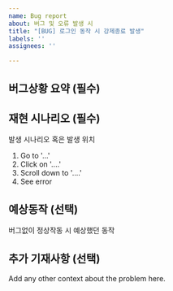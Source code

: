 ```yaml
---
name: Bug report
about: 버그 및 오류 발생 시
title: "[BUG] 로그인 동작 시 강제종료 발생"
labels: ''
assignees: ''

---
```


버그상황 요약 (필수)
------------------


재현 시나리오 (필수)
------------------
발생 시나리오 혹은 발생 위치
1. Go to '...'
2. Click on '....'
3. Scroll down to '....'
4. See error

예상동작 (선택)
-------------
버그없이 정상작동 시 예상했던 동작


추가 기재사항 (선택)
----------------
Add any other context about the problem here.
